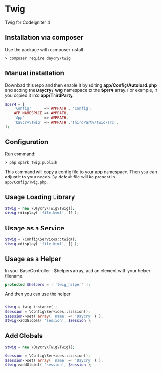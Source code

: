 # Twig

Twig for Codeigniter 4

## Installation via composer

Use the package with composer install

	> composer require daycry/twig

## Manual installation

Download this repo and then enable it by editing **app/Config/Autoload.php** and adding the **Daycry\Twig**
namespace to the **$psr4** array. For example, if you copied it into **app/ThirdParty**:

```php
$psr4 = [
    'Config'      => APPPATH . 'Config',
    APP_NAMESPACE => APPPATH,
    'App'         => APPPATH,
    'Daycry\Twig' => APPPATH .'ThirdParty/twig/src',
];
```

## Configuration

Run command:

	> php spark twig:publish

This command will copy a config file to your app namespace.
Then you can adjust it to your needs. By default file will be present in `app/Config/Twig.php`.


## Usage Loading Library

```php
$twig = new \Daycry\Twig\Twig();
$twig->display( 'file.html', [] );

```

## Usage as a Service

```php
$twig = \Config\Services::twig();
$twig->display( 'file.html', [] );

```

## Usage as a Helper

In your BaseController - $helpers array, add an element with your helper filename.

```php
protected $helpers = [ 'twig_helper' ];

```

And then you can use the helper

```php

$twig = twig_instance();
$session = \Config\Services::session();
$session->set( array( 'name' => 'Daycry' ) );
$twig->addGlobal( 'session', $session );

```

## Add Globals

```php
$twig = new \Daycry\Twig\Twig();

$session = \Config\Services::session();
$session->set( array( 'name' => 'Daycry' ) );
$twig->addGlobal( 'session', $session );

```
